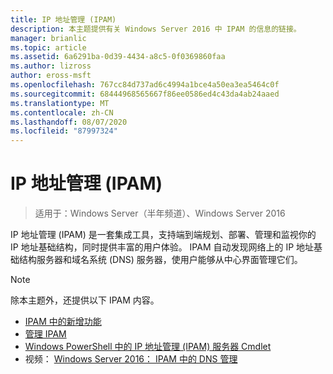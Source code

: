 ```yaml
---
title: IP 地址管理 (IPAM)
description: 本主题提供有关 Windows Server 2016 中 IPAM 的信息的链接。
manager: brianlic
ms.topic: article
ms.assetid: 6a6291ba-0d39-4434-a8c5-0f0369860faa
ms.author: lizross
author: eross-msft
ms.openlocfilehash: 767cc84d737ad6c4994a1bce4a50ea3ea5464c0f
ms.sourcegitcommit: 68444968565667f86ee0586ed4c43da4ab24aaed
ms.translationtype: MT
ms.contentlocale: zh-CN
ms.lasthandoff: 08/07/2020
ms.locfileid: "87997324"
---
```

# <a name="ip-address-management-ipam"></a>IP 地址管理 (IPAM)

> 适用于：Windows Server（半年频道）、Windows Server 2016

IP 地址管理 (IPAM) 是一套集成工具，支持端到端规划、部署、管理和监视你的 IP 地址基础结构，同时提供丰富的用户体验。 IPAM 自动发现网络上的 IP 地址基础结构服务器和域名系统 (DNS) 服务器，使用户能够从中心界面管理它们。

> [!NOTE]
> 除本主题外，还提供以下 IPAM 内容。
>
> - [IPAM 中的新增功能](../../technologies/ipam/What-s-New-in-IPAM.md)
> - [管理 IPAM](../../technologies/ipam/Manage-IPAM.md)
> - [Windows PowerShell 中的 IP 地址管理 (IPAM) 服务器 Cmdlet](/powershell/module/ipamserver/?view=win10-ps)
> - 视频： [Windows Server 2016： IPAM 中的 DNS 管理](https://channel9.msdn.com/Blogs/windowsserver/Windows-Server-2016-DNS-management-in-IPAM)